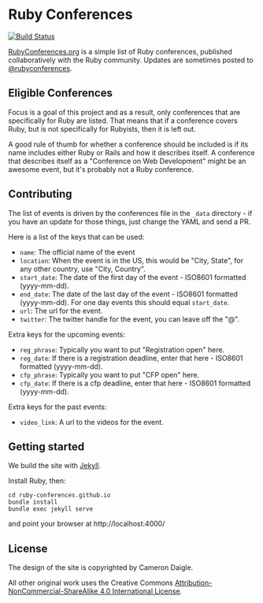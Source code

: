 # Ruby Conferences

[![Build Status](https://travis-ci.org/ruby-conferences/ruby-conferences.github.io.svg)][travis]

[travis]: https://travis-ci.org/ruby-conferences/ruby-conferences.github.io

[RubyConferences.org][r] is a simple list of Ruby conferences, published
collaboratively with the Ruby community. Updates are sometimes posted to
[@rubyconferences][t].

[r]: https://rubyconferences.org/
[t]: https://twitter.com/rubyconferences

## Eligible Conferences

Focus is a goal of this project and as a result, only conferences that are
specifically for Ruby are listed. That means that if a conference covers Ruby,
but is not specifically for Rubyists, then it is left out.

A good rule of thumb for whether a conference should be included is if its name
includes either Ruby or Rails and how it describes itself. A conference that
describes itself as a "Conference on Web Development" might be an awesome event,
but it's probably not a Ruby conference.

## Contributing

The list of events is driven by the conferences file in the `_data` directory - if you have an update for those things, just change the YAML and send a PR.

Here is a list of the keys that can be used:

* `name`: The official name of the event
* `location`: When the event is in the US, this would be "City, State", for any
  other country, use "City, Country".
* `start_date`: The date of the first day of the event - ISO8601 formatted (yyyy-mm-dd).
* `end_date`: The date of the last day of the event - ISO8601 formatted (yyyy-mm-dd). For one day events this should equal `start_date`.
* `url`: The url for the event.
* `twitter`: The twitter handle for the event, you can leave off the "@".

Extra keys for the upcoming events:

* `reg_phrase`: Typically you want to put "Registration open" here.
* `reg_date`: If there is a registration deadline, enter that here - ISO8601 formatted (yyyy-mm-dd).
* `cfp_phrase`: Typically you want to put "CFP open" here.
* `cfp_date`: If there is a cfp deadline, enter that here - ISO8601 formatted (yyyy-mm-dd).

Extra keys for the past events:

* `video_link`: A url to the videos for the event.

## Getting started

We build the site with [Jekyll](https://jekyllrb.com/).

Install Ruby, then:
```
cd ruby-conferences.github.io
bundle install
bundle exec jekyll serve
```
and point your browser at http://localhost:4000/

## License

The design of the site is copyrighted by Cameron Daigle.

All other original work uses the Creative Commons
[Attribution-NonCommercial-ShareAlike 4.0 International License][l].

[l]: https://creativecommons.org/licenses/by-nc-sa/4.0/deed.en_US
